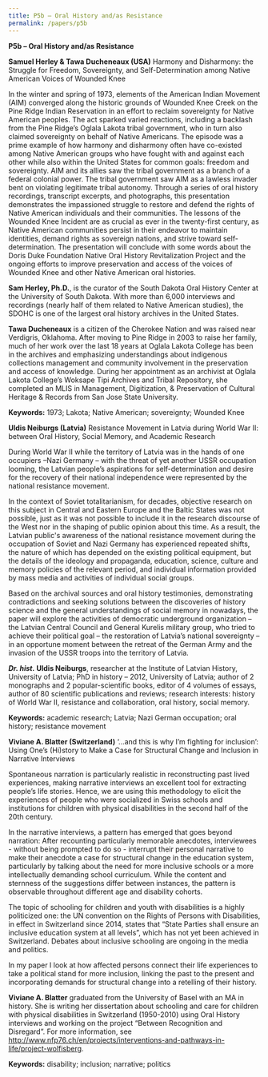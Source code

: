 ```yaml
---
title: P5b – Oral History and/as Resistance
permalink: /papers/p5b
---
```

<b>P5b – Oral History and/as Resistance

Samuel Herley & Tawa Ducheneaux (USA)</b> Harmony and Disharmony: the Struggle for Freedom, Sovereignty, and Self-Determination among Native American Voices of Wounded Knee

In the winter and spring of 1973, elements of the American Indian Movement (AIM) converged along the historic grounds of Wounded Knee Creek on the Pine Ridge Indian Reservation in an effort to reclaim sovereignty for Native American peoples. The act sparked varied reactions, including a backlash from the Pine Ridge’s Oglala Lakota tribal government, who in turn also claimed sovereignty on behalf of Native Americans. The episode was a prime example of how harmony and disharmony often have co-existed among Native American groups who have fought with and against each other while also within the United States for common goals: freedom and sovereignty. AIM and its allies saw the tribal government as a branch of a federal colonial power. The tribal government saw AIM as a lawless invader bent on violating legitimate tribal autonomy. Through a series of oral history recordings, transcript excerpts, and photographs, this presentation demonstrates the impassioned struggle to restore and defend the rights of Native American individuals and their communities. The lessons of the Wounded Knee Incident are as crucial as ever in the twenty-first century, as Native American communities persist in their endeavor to maintain identities, demand rights as sovereign nations, and strive toward self-determination. The presentation will conclude with some words about the Doris Duke Foundation Native Oral History Revitalization Project and the ongoing efforts to improve preservation and access of the voices of Wounded Knee and other Native American oral histories.

<b>Sam Herley, Ph.D.</b>, is the curator of the South Dakota Oral History Center at the University of South Dakota. With more than 6,000 interviews and recordings (nearly half of them related to Native American studies), the SDOHC is one of the largest oral history archives in the United States.

<b>Tawa Ducheneaux</b> is a citizen of the Cherokee Nation and was raised near Verdigris, Oklahoma. After moving to Pine Ridge in 2003 to raise her family, much of her work over the last 18 years at Oglala Lakota College has been in the archives and emphasizing understandings about indigenous collections management and community involvement in the preservation and access of knowledge. During her appointment as an archivist at Oglala Lakota College’s Woksape Tipi Archives and Tribal Repository, she completed an MLIS in Management, Digitization, & Preservation of Cultural Heritage & Records from San Jose State University.

<b>Keywords:</b> 1973; Lakota; Native American; sovereignty; Wounded Knee

<b>Uldis Neiburgs (Latvia)</b> Resistance Movement in Latvia during World War II: between Oral History, Social Memory, and Academic Research

During World War II while the territory of Latvia was in the hands of one occupiers –Nazi Germany – with the threat of yet another USSR occupation looming, the Latvian people’s aspirations for self-determination and desire for the recovery of their national independence were represented by the national resistance movement. 

In the context of Soviet totalitarianism, for decades, objective research on this subject in Central and Eastern Europe and the Baltic States was not possible, just as it was not possible to include it in the research discourse of the West nor in the shaping of public opinion about this time. As a result, the Latvian public's awareness of the national resistance movement during the occupation of Soviet and Nazi Germany has experienced repeated shifts, the nature of which has depended on the existing political equipment, but the details of the ideology and propaganda, education, science, culture and memory policies of the relevant period, and individual information provided by mass media and activities of individual social groups.

Based on the archival sources and oral history testimonies, demonstrating contradictions and seeking solutions between the discoveries of history science and the general understandings of social memory in nowadays, the paper will explore the activities of democratic underground organization – the Latvian Central Council and General Kurelis military group, who tried to achieve their political goal – the restoration of Latvia’s national  sovereignty – in an opportune moment between the retreat of the German Army and the invasion of the USSR troops into the 
territory of Latvia.

<b>*Dr. hist.* Uldis Neiburgs</b>, researcher at the Institute of Latvian History, University of Latvia; PhD in history – 2012, University of Latvia; author of 2 monographs and 2 popular-scientific books, editor of 4 volumes of essays, author of 80 scientific publications and reviews; research interests: history of World War II, resistance and collaboration, oral history, social memory.

<b>Keywords:</b> academic research; Latvia; Nazi German occupation; oral history; resistance movement

<b>Viviane A. Blatter (Switzerland)</b> ‘...and this is why I’m fighting for inclusion’: Using One’s (Hi)story to Make a Case for Structural Change and Inclusion in Narrative Interviews

Spontaneous narration is particularly realistic in reconstructing past lived experiences, making narrative interviews an excellent tool for extracting people’s life stories. Hence, we are using this methodology to elicit the experiences of people who were socialized in Swiss schools and institutions for children with physical disabilities in the second half of the 20th century.

In the narrative interviews, a pattern has emerged that goes beyond narration: After recounting particularly memorable anecdotes, interviewees - without being prompted to do so - interrupt their personal narrative to make their anecdote a case for structural change in the education system, particularly by talking about the need for more inclusive schools or a more intellectually demanding school curriculum. While the content and sternness of the suggestions differ between instances, the pattern is observable throughout different age and disability cohorts.

The topic of schooling for children and youth with disabilities is a highly politicized one: the UN convention on the Rights of Persons with Disabilities, in effect in Switzerland since 2014, states that “State Parties shall ensure an inclusive education system at all levels”, which has not yet been achieved in Switzerland. Debates about inclusive schooling are ongoing in the media and politics.

In my paper I look at how affected persons connect their life experiences to take a political stand for more inclusion, linking the past to the present and incorporating demands for structural change into a retelling of their history.

<b>Viviane A. Blatter</b> graduated from the University of Basel with an MA in history. She is writing her dissertation about schooling and care for children with physical disabilities in Switzerland (1950-2010) using Oral History interviews and working on the project “Between Recognition and Disregard”. For more information, see <a href="http://www.nfp76.ch/en/projects/interventions-and-pathways-in-life/project-wolfisberg">http://www.nfp76.ch/en/projects/interventions-and-pathways-in-life/project-wolfisberg</a>.

<b>Keywords:</b> disability; inclusion; narrative; politics